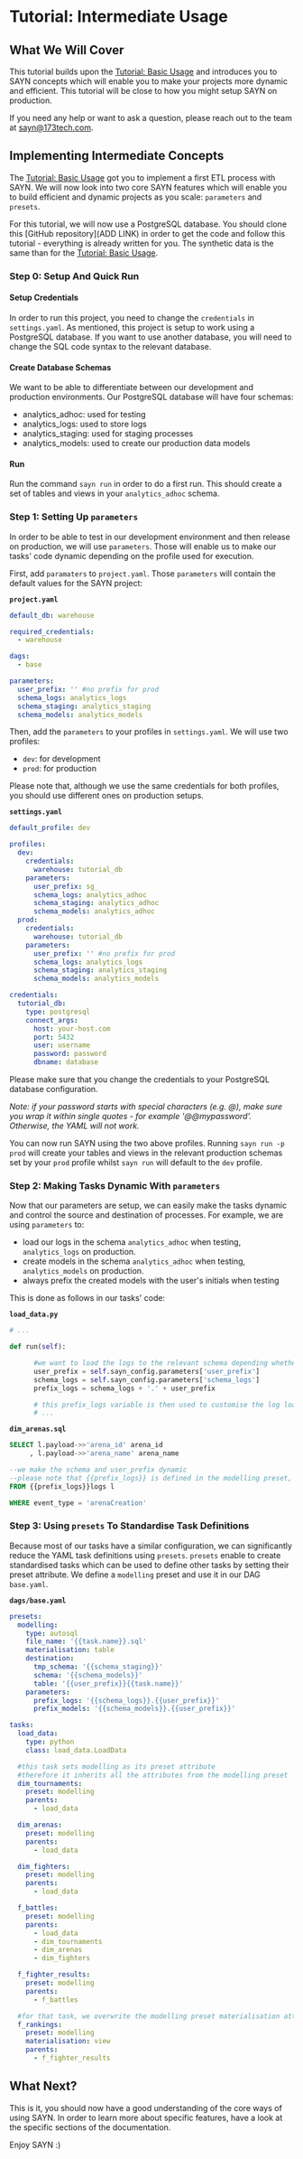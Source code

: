 # Tutorial: Intermediate Usage

## What We Will Cover

This tutorial builds upon the [Tutorial: Basic Usage](tutorial_basic.md) and introduces you to SAYN concepts which will enable you to make your projects more dynamic and efficient. This tutorial will be close to how you might setup SAYN on production.

If you need any help or want to ask a question, please reach out to the team at <sayn@173tech.com>.

## Implementing Intermediate Concepts

The [Tutorial: Basic Usage](tutorial_basic.md) got you to implement a first ETL process with SAYN. We will now look into two core SAYN features which will enable you to build efficient and dynamic projects as you scale: `parameters` and `presets`.

For this tutorial, we will now use a PostgreSQL database. You should clone this [GitHub repository](ADD LINK) in order to get the code and follow this tutorial - everything is already written for you. The synthetic data is the same than for the [Tutorial: Basic Usage](tutorial_basic.md).

### Step 0: Setup And Quick Run

#### Setup Credentials

In order to run this project, you need to change the `credentials` in `settings.yaml`. As mentioned, this project is setup to work using a PostgreSQL database. If you want to use another database, you will need to change the SQL code syntax to the relevant database.

#### Create Database Schemas

We want to be able to differentiate between our development and production environments. Our PostgreSQL database will have four schemas:

* analytics_adhoc: used for testing
* analytics_logs: used to store logs
* analytics_staging: used for staging processes
* analytics_models: used to create our production data models

#### Run

Run the command `sayn run` in order to do a first run. This should create a set of tables and views in your `analytics_adhoc` schema.

### Step 1: Setting Up `parameters`

In order to be able to test in our development environment and then release on production, we will use `parameters`. Those will enable us to make our tasks' code dynamic depending on the profile used for execution.

First, add `paramaters` to `project.yaml`. Those `parameters` will contain the default values for the SAYN project:

**`project.yaml`**
``` yaml
default_db: warehouse

required_credentials:
  - warehouse

dags:
  - base

parameters:
  user_prefix: '' #no prefix for prod
  schema_logs: analytics_logs
  schema_staging: analytics_staging
  schema_models: analytics_models
```

Then, add the `parameters` to your profiles in `settings.yaml`. We will use two profiles:

* `dev`: for development
* `prod`: for production

Please note that, although we use the same credentials for both profiles, you should use different ones on production setups.

**`settings.yaml`**
``` yaml
default_profile: dev

profiles:
  dev:
    credentials:
      warehouse: tutorial_db
    parameters:
      user_prefix: sg_
      schema_logs: analytics_adhoc
      schema_staging: analytics_adhoc
      schema_models: analytics_adhoc
  prod:
    credentials:
      warehouse: tutorial_db
    parameters:
      user_prefix: '' #no prefix for prod
      schema_logs: analytics_logs
      schema_staging: analytics_staging
      schema_models: analytics_models

credentials:
  tutorial_db:
    type: postgresql
    connect_args:
      host: your-host.com
      port: 5432
      user: username
      password: password
      dbname: database
```

Please make sure that you change the credentials to your PostgreSQL database configuration.

*Note: if your password starts with special characters (e.g. @), make sure you wrap it within single quotes - for example '@@mypassword'. Otherwise, the YAML will not work.*

You can now run SAYN using the two above profiles. Running `sayn run -p prod` will create your tables and views in the relevant production schemas set by your `prod` profile whilst `sayn run` will default to the `dev` profile.

### Step 2: Making Tasks Dynamic With `parameters`

Now that our parameters are setup, we can easily make the tasks dynamic and control the source and destination of processes. For example, we are using `parameters` to:

* load our logs in the schema `analytics_adhoc` when testing, `analytics_logs` on production.
* create models in the schema `analytics_adhoc` when testing, `analytics_models` on production.
* always prefix the created models with the user's initials when testing

This is done as follows in our tasks' code:

**`load_data.py`**
```python
# ...

def run(self):

      #we want to load the logs to the relevant schema depending whether we are testing or running on production
      user_prefix = self.sayn_config.parameters['user_prefix']
      schema_logs = self.sayn_config.parameters['schema_logs']
      prefix_logs = schema_logs + '.' + user_prefix

      # this prefix_logs variable is then used to customise the log load destination
      # ...
```

**`dim_arenas.sql`**
```sql
SELECT l.payload->>'arena_id' arena_id
     , l.payload->>'arena_name' arena_name

--we make the schema and user_prefix dynamic
--please note that {{prefix_logs}} is defined in the modelling preset, see next section
FROM {{prefix_logs}}logs l

WHERE event_type = 'arenaCreation'
```

### Step 3: Using `presets` To Standardise Task Definitions

Because most of our tasks have a similar configuration, we can significantly reduce the YAML task definitions using `presets`. `presets` enable to create standardised tasks which can be used to define other tasks by setting their preset attribute. We define a `modelling` preset and use it in our DAG `base.yaml`.

**`dags/base.yaml`**
```yaml
presets:
  modelling:
    type: autosql
    file_name: '{{task.name}}.sql'
    materialisation: table
    destination:
      tmp_schema: '{{schema_staging}}'
      schema: '{{schema_models}}'
      table: '{{user_prefix}}{{task.name}}'
    parameters:
      prefix_logs: '{{schema_logs}}.{{user_prefix}}'
      prefix_models: '{{schema_models}}.{{user_prefix}}'

tasks:
  load_data:
    type: python
    class: load_data.LoadData

  #this task sets modelling as its preset attribute
  #therefore it inherits all the attributes from the modelling preset
  dim_tournaments:
    preset: modelling
    parents:
      - load_data

  dim_arenas:
    preset: modelling
    parents:
      - load_data

  dim_fighters:
    preset: modelling
    parents:
      - load_data

  f_battles:
    preset: modelling
    parents:
      - load_data
      - dim_tournaments
      - dim_arenas
      - dim_fighters

  f_fighter_results:
    preset: modelling
    parents:
      - f_battles

  #for that task, we overwrite the modelling preset materialisation attribute as we want this model to be a view
  f_rankings:
    preset: modelling
    materialisation: view
    parents:
      - f_fighter_results
```

## What Next?

This is it, you should now have a good understanding of the core ways of using SAYN. In order to learn more about specific features, have a look at the specific sections of the documentation.

Enjoy SAYN :)

